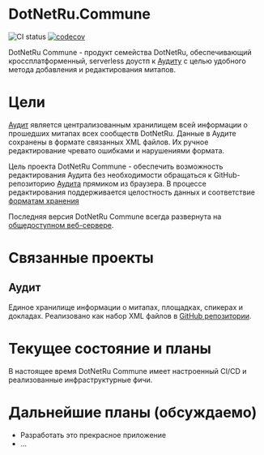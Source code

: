 # DotNetRu.Commune
![CI status](https://github.com/DotNetRu/Commune/actions/workflows/main.yml/badge.svg)
[![codecov](https://codecov.io/gh/DotNetRu/Commune/branch/master/graph/badge.svg)](https://codecov.io/gh/DotNetRu/Commune)

DotNetRu Commune - продукт семейства DotNetRu, обеспечивающий кроссплатформенный, serverless доустп к [Аудиту](https://github.com/DotNetRu/Audit) с целью удобного метода добавления и редактирования митапов.

# Цели

[Аудит](https://github.com/DotNetRu/Audit) является централизованным хранилищем всей информации о прошедших митапах всех сообществ DotNetRu. Данные в Аудите сохранены в формате связанных XML файлов. Их ручное редактирование чревато ошибками и нарушениями формата.

Цель проекта DotNetRu Commune - обеспечить возможность редактирования Аудита без необходимости обращаться к GitHub-репозиторию [Аудита](https://github.com/DotNetRu/Audit) прямиком из браузера. В процессе редактирования поддерживается целостность данных и соответствие [форматам хранения](https://github.com/DotNetRu/Audit/tree/master/schemas)

Последняя версия DotNetRu Commune всегда развернута на [общедоступном веб-сервере](https://dotnetru.github.io/Commune).

# Связанные проекты

## Аудит

Единое хранилище информации о митапах, площадках, спикерах и докладах. Реализовано как набор XML файлов в [GitHub репозитории](https://github.com/DotNetRu/Audit).

# Текущее состояние и планы

В настоящее время DotNetRu Commune имеет настроенный CI/CD и реализованные инфраструктурные фичи.

# Дальнейшие планы (обсуждаемо)

- Разработать это прекрасное приложение
- ...

